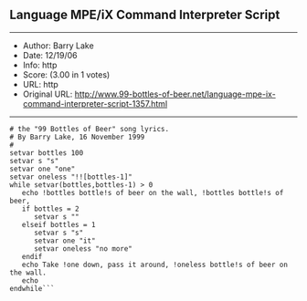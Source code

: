 
## Language MPE/iX Command Interpreter Script ##
---
- Author: Barry Lake
- Date: 12/19/06
- Info: http
- Score:  (3.00 in 1 votes)
- URL: http
- Original URL: http://www.99-bottles-of-beer.net/language-mpe-ix-command-interpreter-script-1357.html
---

```# MPE/iX Command Interpreter script to generate
# the "99 Bottles of Beer" song lyrics.
# By Barry Lake, 16 November 1999
#
setvar bottles 100
setvar s "s"
setvar one "one"
setvar oneless "!![bottles-1]"
while setvar(bottles,bottles-1) > 0
   echo !bottles bottle!s of beer on the wall, !bottles bottle!s of beer,
   if bottles = 2
      setvar s ""
   elseif bottles = 1
      setvar s "s"
      setvar one "it"
      setvar oneless "no more"
   endif
   echo Take !one down, pass it around, !oneless bottle!s of beer on the wall.
   echo
endwhile```